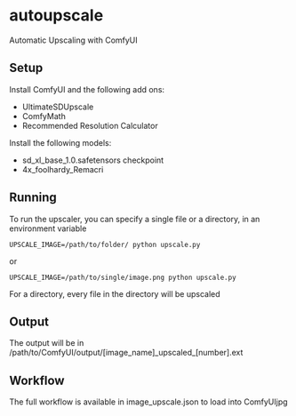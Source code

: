 # autoupscale
Automatic Upscaling with ComfyUI

## Setup
Install ComfyUI and the following add ons:
* UltimateSDUpscale
* ComfyMath
* Recommended Resolution Calculator

Install the following models:
* sd\_xl\_base\_1.0.safetensors checkpoint
* 4x\_foolhardy\_Remacri

## Running
To run the upscaler, you can specify a single file or a directory, in an
environment variable

```
UPSCALE_IMAGE=/path/to/folder/ python upscale.py
```
or
```
UPSCALE_IMAGE=/path/to/single/image.png python upscale.py
```

For a directory, every file in the directory will be upscaled

## Output
The output will be in /path/to/ComfyUI/output/[image\_name]\_upscaled\_[number].ext

## Workflow
The full workflow is available in image\_upscale.json to load into ComfyUIjpg
